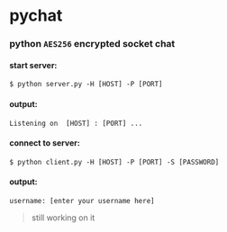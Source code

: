 # pychat
### python ```AES256``` encrypted socket chat

#### start server:
  ```
  $ python server.py -H [HOST] -P [PORT]
  ```
#### output:
  ```
  Listening on  [HOST] : [PORT] ...
  ```


#### connect to server:
  ```
  $ python client.py -H [HOST] -P [PORT] -S [PASSWORD]
  ```
#### output:
  ```
  username: [enter your username here]
  ```
  
  >still working on it
